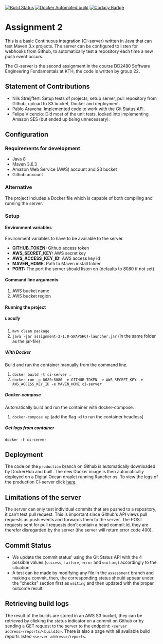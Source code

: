 [![Build Status](https://travis-ci.com/DD2480-Group-22/assignment-2.svg?branch=master)](https://travis-ci.com/DD2480-Group-22/assignment-2)
[![Docker Automated build](https://img.shields.io/docker/automated/nilsx/dd480-assignment-2)](https://hub.docker.com/repository/docker/nilsx/dd480-assignment-2)
[![Codacy Badge](https://api.codacy.com/project/badge/Grade/6e26b85db281421ebc7665e67cd6c55e)](https://www.codacy.com/gh/DD2480-Group-22/assignment-2?utm_source=github.com&amp;utm_medium=referral&amp;utm_content=DD2480-Group-22/assignment-2&amp;utm_campaign=Badge_Grade)

# Assignment 2
This is a basic Continuous integration (CI-server) written in Java that can test Maven 3.x projects. The server can be 
configured to listen for webhooks from Github, to automatically test a repository each time a new push event occurs.

The CI-server is the second assignment in the course DD2480 Software Engineering Fundamentals at KTH, the code is 
written by group 22.

## Statement of Contributions
  * Nils Streijffert: Setup tests of projects, setup server, pull repository from Github, upload to S3 bucket, Docker and deployment.
  * Pablo Aravena: Implemented code to work with the Git Status API. 
  * Felipe Vicencio: Did most of the unit tests. looked into implementing Amazon SES (but ended up being unnecessary).

## Configuration
### Requirements for development
  * Java 8
  * Maven 3.6.3
  * Amazon Web Service (AWS) account and S3 bucket
  * Github account

### Alternative
The project includes a Docker file which is capable of both compiling and running the server.

### Setup
#### Environment variables
Environment variables to have to be available to the server.
   * **GITHUB_TOKEN:** Github access token
   * **AWS_SECRET_KEY:** AWS secret key
   * **AWS_ACCESS_KEY_ID:** AWS access key id
   * **MAVEN_HOME:** Path to Maven install folder
   * **PORT:** The port the server should listen on (defaults to 8080 if not set)

#### Command line arguments
   1. AWS bucket name
   2. AWS bucket region

#### Running the project
##### Locally
   1. `mvn clean package`
   2. `java -jar assignment-2-1.0-SNAPSHOT-launcher.jar` (in the same folder as the jar-file)

##### With Docker
Build and run the container manually from the command line.
   1. `docker build -t ci-server .`
   2. `docker run -p 8080:8080 -e GITHUB_TOKEN -e AWS_SECRET_KEY -e AWS_ACCESS_KEY_ID -e MAVEN_HOME ci-server`
   
##### Docker-compose
Automatically build and run the container with docker-compose. 
   1. `docker-compose up` (add the flag -d to run the container headless)
   
##### Get logs from container
`docker -f ci-server`

## Deployment
The code on the `production` branch on Github is automatically downloaded by DockerHub and built. The new Docker image 
is then automatically deployed on a Digital Ocean droplet running Rancher os. To view the logs of the production
CI-server click [here](http://104.248.32.226:9999/container/cf63f735d839).

## Limitations of the server
The server can only test individual commits that are pushed to a repository, it can't test pull request. 
This is important since Github's API views pull requests as push events and forwards them to the server. The POST 
requests sent for pull requests don't contain a head commit id, they are therefor disregarded by the server (the server
will return error code 400).

## Commit Status
  * We update the commit status' using the Git Status API with the 4 possible values (`success`, `failure`, `error` and `waiting`) accordingly to the situation.
  * A test can be made by modifying any file in the `assessment` branch and making a commit, then, the corresponding status should appear under the "checks" section first as `waiting` and then updated with the proper outcome result.

## Retrieving build logs
The result of the builds are stored in an AWS S3 bucket, they can be retrieved by clicking the status indicator on a commit on Github
or by sending a GET request to the server to the endpoint: `<server address>/reports/<buildId>`. There is also a page with all available build reports
listed `<server address>/reports`.

